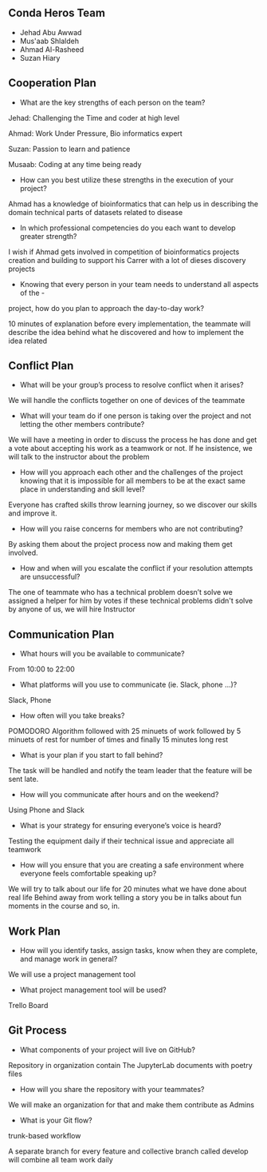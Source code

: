 ## Conda Heros Team

* Jehad Abu Awwad
* Mus'aab Shlaldeh
* Ahmad Al-Rasheed
* Suzan Hiary

## Cooperation Plan   

* What are the key strengths of each person on the team?   

Jehad: Challenging the Time and coder at high level  

Ahmad: Work Under Pressure, Bio informatics expert  

Suzan: Passion to learn and patience  

Musaab: Coding at any time being ready  

* How can you best utilize these strengths in the execution of your project?   

Ahmad has a knowledge of bioinformatics that can help us in describing the domain technical parts of datasets related to disease  

* In which professional competencies do you each want to develop greater strength?   

I wish if Ahmad gets involved in competition of bioinformatics projects creation and building to support his Carrer with a lot of dieses discovery projects  

* Knowing that every person in your team needs to understand all aspects of the -

project, how do you plan to approach the day-to-day work?   

10 minutes of explanation before every implementation, the teammate will describe the idea behind what he discovered and how to implement the idea related  

   

## Conflict Plan   

* What will be your group’s process to resolve conflict when it arises?   

We will handle the conflicts together on one of devices of the teammate  

* What will your team do if one person is taking over the project and not letting the other members contribute?   

We will have a meeting in order to discuss the process he has done and get a vote about accepting his work as a teamwork or not. If he insistence, we will talk to the instructor about the problem 

* How will you approach each other and the challenges of the project knowing that it is impossible for all members to be at the exact same place in understanding and skill level?   

Everyone has crafted skills throw learning journey, so we discover our skills and improve it.   

* How will you raise concerns for members who are not contributing?   

By asking them about the project process now and making them get involved.   

* How and when will you escalate the conflict if your resolution attempts are unsuccessful?   

The one of teammate who has a technical problem doesn’t solve we assigned a helper for him by votes if these technical problems didn't solve by anyone of us, we will hire Instructor  

   

## Communication Plan   

* What hours will you be available to communicate?   

From 10:00 to 22:00   

* What platforms will you use to communicate (ie. Slack, phone …)?   

Slack, Phone   

* How often will you take breaks?   

POMODORO Algorithm followed with 25 minuets of work followed by 5 minuets of rest for number of times and finally 15 minutes long rest  

* What is your plan if you start to fall behind?   

The task will be handled and notify the team leader that the feature will be sent late.   

* How will you communicate after hours and on the weekend?   

Using Phone and Slack   

* What is your strategy for ensuring everyone’s voice is heard?   

Testing the equipment daily if their technical issue and appreciate all teamwork  

* How will you ensure that you are creating a safe environment where everyone feels comfortable speaking up?   

We will try to talk about our life for 20 minutes what we have done about real life 	Behind away from work telling a story you be in talks about fun moments in the 	course and so, in. 

   
   

## Work Plan   

* How will you identify tasks, assign tasks, know when they are complete, and manage work in general?   

We will use a project management tool  

* What project management tool will be used?   

Trello Board  

## Git Process   

* What components of your project will live on GitHub?   

Repository in organization contain The JupyterLab documents with poetry files  

* How will you share the repository with your teammates?   

We will make an organization for that and make them contribute as Admins  

* What is your Git flow?   

trunk-based workflow

A separate branch for every feature and collective branch called develop will combine all team work daily  
